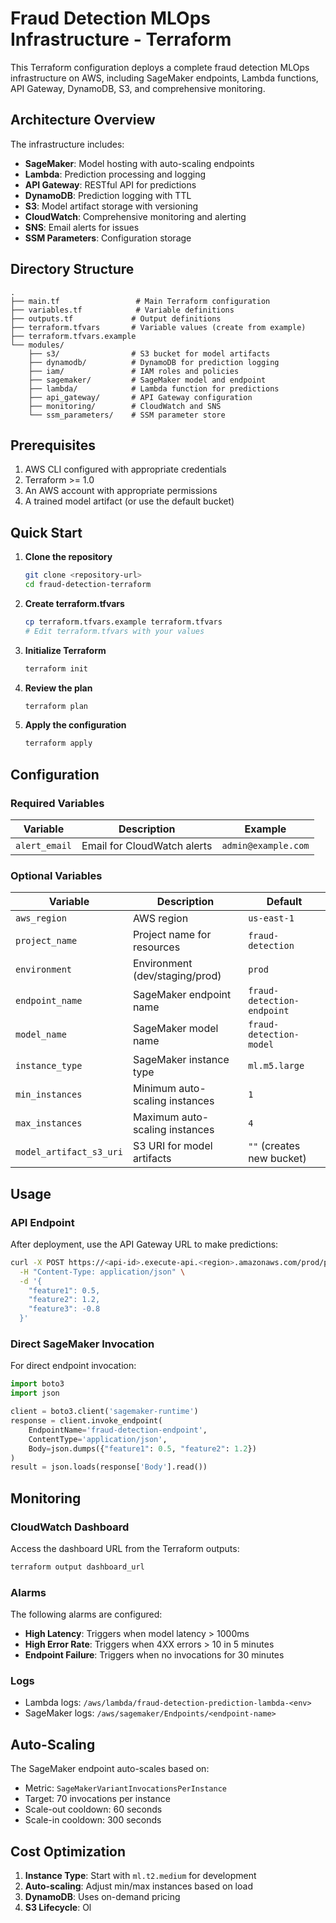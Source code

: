 # Fraud Detection MLOps Infrastructure - Terraform

This Terraform configuration deploys a complete fraud detection MLOps infrastructure on AWS, including SageMaker endpoints, Lambda functions, API Gateway, DynamoDB, S3, and comprehensive monitoring.

## Architecture Overview

The infrastructure includes:
- **SageMaker**: Model hosting with auto-scaling endpoints
- **Lambda**: Prediction processing and logging
- **API Gateway**: RESTful API for predictions
- **DynamoDB**: Prediction logging with TTL
- **S3**: Model artifact storage with versioning
- **CloudWatch**: Comprehensive monitoring and alerting
- **SNS**: Email alerts for issues
- **SSM Parameters**: Configuration storage

## Directory Structure

```
.
├── main.tf                 # Main Terraform configuration
├── variables.tf            # Variable definitions
├── outputs.tf             # Output definitions
├── terraform.tfvars       # Variable values (create from example)
├── terraform.tfvars.example
└── modules/
    ├── s3/                # S3 bucket for model artifacts
    ├── dynamodb/          # DynamoDB for prediction logging
    ├── iam/               # IAM roles and policies
    ├── sagemaker/         # SageMaker model and endpoint
    ├── lambda/            # Lambda function for predictions
    ├── api_gateway/       # API Gateway configuration
    ├── monitoring/        # CloudWatch and SNS
    └── ssm_parameters/    # SSM parameter store

```

## Prerequisites

1. AWS CLI configured with appropriate credentials
2. Terraform >= 1.0
3. An AWS account with appropriate permissions
4. A trained model artifact (or use the default bucket)

## Quick Start

1. **Clone the repository**
   ```bash
   git clone <repository-url>
   cd fraud-detection-terraform
   ```

2. **Create terraform.tfvars**
   ```bash
   cp terraform.tfvars.example terraform.tfvars
   # Edit terraform.tfvars with your values
   ```

3. **Initialize Terraform**
   ```bash
   terraform init
   ```

4. **Review the plan**
   ```bash
   terraform plan
   ```

5. **Apply the configuration**
   ```bash
   terraform apply
   ```

## Configuration

### Required Variables

| Variable | Description | Example |
|----------|-------------|---------|
| `alert_email` | Email for CloudWatch alerts | `admin@example.com` |

### Optional Variables

| Variable | Description | Default |
|----------|-------------|---------|
| `aws_region` | AWS region | `us-east-1` |
| `project_name` | Project name for resources | `fraud-detection` |
| `environment` | Environment (dev/staging/prod) | `prod` |
| `endpoint_name` | SageMaker endpoint name | `fraud-detection-endpoint` |
| `model_name` | SageMaker model name | `fraud-detection-model` |
| `instance_type` | SageMaker instance type | `ml.m5.large` |
| `min_instances` | Minimum auto-scaling instances | `1` |
| `max_instances` | Maximum auto-scaling instances | `4` |
| `model_artifact_s3_uri` | S3 URI for model artifacts | `""` (creates new bucket) |

## Usage

### API Endpoint

After deployment, use the API Gateway URL to make predictions:

```bash
curl -X POST https://<api-id>.execute-api.<region>.amazonaws.com/prod/predict \
  -H "Content-Type: application/json" \
  -d '{
    "feature1": 0.5,
    "feature2": 1.2,
    "feature3": -0.8
  }'
```

### Direct SageMaker Invocation

For direct endpoint invocation:

```python
import boto3
import json

client = boto3.client('sagemaker-runtime')
response = client.invoke_endpoint(
    EndpointName='fraud-detection-endpoint',
    ContentType='application/json',
    Body=json.dumps({"feature1": 0.5, "feature2": 1.2})
)
result = json.loads(response['Body'].read())
```

## Monitoring

### CloudWatch Dashboard

Access the dashboard URL from the Terraform outputs:
```bash
terraform output dashboard_url
```

### Alarms

The following alarms are configured:
- **High Latency**: Triggers when model latency > 1000ms
- **High Error Rate**: Triggers when 4XX errors > 10 in 5 minutes
- **Endpoint Failure**: Triggers when no invocations for 30 minutes

### Logs

- Lambda logs: `/aws/lambda/fraud-detection-prediction-lambda-<env>`
- SageMaker logs: `/aws/sagemaker/Endpoints/<endpoint-name>`

## Auto-Scaling

The SageMaker endpoint auto-scales based on:
- Metric: `SageMakerVariantInvocationsPerInstance`
- Target: 70 invocations per instance
- Scale-out cooldown: 60 seconds
- Scale-in cooldown: 300 seconds

## Cost Optimization

1. **Instance Type**: Start with `ml.t2.medium` for development
2. **Auto-scaling**: Adjust min/max instances based on load
3. **DynamoDB**: Uses on-demand pricing
4. **S3 Lifecycle**: Ol